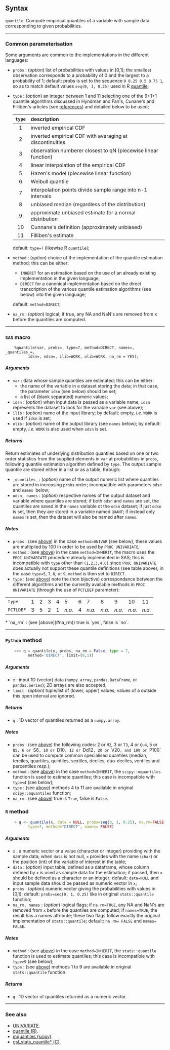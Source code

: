 ## <a name="Syntax"></a>Syntax

`quantile`: Compute empirical quantiles of a variable with sample data corresponding to given probabilities. 

<hr size="5" style="color:black;background-color:black;" />

### Common parameterisation

Some arguments are common to the implementations in the different languages:

* `probs` : <a name="probs"></a> (_option_) list of probabilities with values in [0,1]; the smallest observation 
	corresponds to a probability of 0 and the largest to a probability of 1; default: probs is set to the
	sequence `0 0.25 0.5 0.75 1`, so as to match default values `seq(0, 1, 0.25)` used in R 
	[quantile](https://stat.ethz.ch/R-manual/R-devel/library/stats/html/quantile.html); 
* `type` : <a name="type"></a> (_option_) an integer between 1 and 11 selecting one of the 9+1+1 quantile algorithms 
	discussed in Hyndman and Fan's, Cunane's and Filliben's articles (see [references](algorithm.md#References)) 
	and detailed below to be used; 
	
	| `type` |                    description                                 |
	|:------:|:---------------------------------------------------------------|
	|    1   | inverted empirical CDF					  |
	|    2   | inverted empirical CDF with averaging at discontinuities       |       
	|    3   | observation numberer closest to qN (piecewise linear function) | 
	|    4   | linear interpolation of the empirical CDF                      | 
	|    5   | Hazen's model (piecewise linear function)                      | 
	|    6   | Weibull quantile                                               |
	|    7   | interpolation points divide sample range into n-1 intervals    |
	|    8   | unbiased median (regardless of the distribution)               |
	|    9   | approximate unbiased estimate for a normal distribution        |
	|   10   | Cunnane's definition (approximately unbiased)                  |
	|   11   | Filliben's estimate                                            |

	default: `type=7` (likewise R `quantile`);
* `method` : <a name="method"></a> (_option_) choice of the implementation of the quantile estimation method; this can be either:
	+ `INHERIT` for an estimation based on the use of an already existing implementation in 
	the given language,
	+ `DIRECT` for a canonical implementation based on the direct transcription of the various
	quantile estimation algorithms (see below) into the given language;
		
	default: `method=DIRECT`;
* `na_rm` : <a name="na_rm"></a> (_option_) logical; if true, any NA and NaN's are removed from x before the quantiles 
	are computed.

<hr size="5" style="color:black;background-color:black;" />

### <a name="sas_quantile"></a> `SAS` macro
	
~~~sas
	%quantile(var, probs=, type=7, method=DIRECT, names=, _quantiles_=, 
		  idsn=, odsn=, ilib=WORK, olib=WORK, na_rm = YES);
~~~
				
##### Arguments

* `var` : data whose sample quantiles are estimated; this can be either:
	+ the name of the variable in a dataset storing the data; in that case, the parameter 
			`idsn` (see below) should be set; 
	+ a list of (blank separated) numeric values;
* `idsn` : (_option_) when input data is passed as a variable name, `idsn` represents the dataset
	to look for the variable `var` (see above);
* `ilib` : (_option_) name of the input library; by default: empty, _i.e._ `WORK` is used if `idsn` is 
	set;
* `olib` : (_option_) name of the output library (see `names` below); by default: empty, _i.e._ `WORK` 
	is also used when `odsn` is set.

##### Returns
Return estimates of underlying distribution quantiles based on one or two order statistics from 
the supplied elements in `var` at probabilities in `probs`, following quantile estimation algorithm
defined by `type`. The output sample quantile are stored either in a list or as a table, through:

* `_quantiles_` : (_option_) name of the output numeric list where quantiles are stored in increasing
	`probs` order; incompatible with parameters `odsn` and `names `below;
* `odsn, names` : (_option_) respective names of the output dataset and variable where quantiles are 
	stored; if both `odsn` and `names` are set, the quantiles are saved in the `names` variable ot the
	`odsn` dataset; if just `odsn` is set, then they are stored in a variable named `QUANT`; if 
	instead only `names` is set, then the dataset will also be named after `names`.  
	
##### Notes
* `probs` : (see [above](#probs)) in the case `method=UNIVAR` (see below), these values are multiplied by 100 
	in order to be used by `PROC UNIVARIATE`;  
* `method` : (see [above](#method)) in the case `method=INHERIT`, the macro uses the `PROC UNIVARIATE` procedure 
	already implemented in SAS; this is incompatible with `type` other than `(1,2,3,4,6)` since `PROC UNIVARIATE` 
	does actually not support these quantile definitions (see table above); in the case `type=5`, `7`, `8`, or `9`, 
	`method` is then set to `DIRECT`.
* `type` : (see [above](#type))  note the (non bijective) correspondance between the different algorithms and the currently 
	available methods in `PROC UNIVARIATE` (through the use of `PCTLDEF` parameter):
<table align="center">
    <tr> <td align="centre"><code>type</code></td>
         <td>1</td><td>2</td><td>3</td><td>4</td><td>5</td><td>6</td><td>7</td><td>8</td><td>9</td><td>10</td><td>11</td>
    </tr>
    <tr> <td align="centre"><code>PCTLDEF</code></td>
         <td>3</td><td>5</td><td>2</td><td>1</td><td> <i>n.a.</i></td><td>4</td><td> <i>n.a.</i></td><td> <i>n.a.</i></td><td> <i>n.a.</i></td><td> <i>n.a.</i></td><td> <i>n.a.</i></td>
    </tr>
</table>
* `na_rm` : (see [above](#na_rm))  true is `yes`, false is `no`.

<hr size="5" style="color:black;background-color:black;" />

###  <a name="python_quantile"></a> `Python` method

~~~py
	>>> q = quantile(x, probs, na_rm = False, type = 7, 
		  method='DIRECT', limit=(0,1))
~~~
	
##### Arguments
* `x` : input 1D (vector) data (`numpy.array`, `pandas.DataFrame`, or `pandas.Series`); 2D arrays are also accepted;
* `limit` : (_option_) tuple/list of (lower, upper) values; values of a outside this open interval are ignored.
       
##### Returns
* `q` : 1D vector of quantiles returned as a `numpy.array`.

##### Notes
* `probs` : (see [above](#probs)) the following codes: 2 or `M2`, 3 or `T3`, 4 or `Qu4`, 5 or `Q5, 6 or `S6`, 10 or `D10`, 12 or `Dd12`, 20 or `V20`, and 100 or `P100` can be used to compute common specialised quantiles (median, terciles, quartiles, quintiles, sextiles, deciles, duo-deciles, ventiles and percentiles _resp._);
* `method` : (see [above](#method)) in the case `method=INHERIT`, the `scipy::mquantiles` function is used to
estimate quantiles; this  case is incompatible with `type<4` (see below);        
* `type` : (see [above](#type))  methods 4 to 11 are available in original `scipy::mquantiles` function;
* `na_rm` : (see [above](#na_rm))   true is `True`, false is `False`.

###  <a name="r_quantile"></a> `R` method

~~~r
	> q <- quantile(x, data = NULL, probs=seq(0, 1, 0.25), na.rm=FALSE, 
		  type=7, method="DIRECT", names= FALSE)
~~~
	
##### Arguments
* `x` : a numeric vector or a value (character or integer) providing with the sample data; when `data` is not null, 
	`x` provides with the name (`char`) or the position (int) of the variable of interest in the table;
* `data` : (_option_) input table, defined as a dataframe, whose column defined by `x` is used as sample data for 
	the estimation; if passed, then `x` should be defined as a character or an integer; default: `data=NULL` and 
	input sample data should be passed as numeric vector in `x`;
* `probs` : (_option_) numeric vector giving the probabilities with values in [0,1]; default: `probs=seq(0, 1, 0.25)` like 
	in original `stats::quantile` function;
* `na_rm, names` : (_option_) logical flags; if `na.rm=TRUE`, any NA and NaN's are removed from `x` before 
	the quantiles are computed; if `names=TRUE`, the result has a names attribute; these two flags follow exactly 
	the original implementation of `stats::quantile`; default: `na.rm= FALSE` and `names= FALSE`.
       
##### Notes
* `method` : (see [above](#method)) in the case `method=INHERIT`, the `stats::quantile` function is used to
estimate quantiles; this  case is incompatible with `type>9` (see below);       
* `type` : (see [above](#type))  methods 1 to 9 are available in original `stats::quantile` function. 
       
##### Returns
* `q` : 1D vector of quantiles returned as a numeric vector. 

<hr size="5" style="color:black;background-color:black;" />

### See also
* [UNIVARIATE](https://support.sas.com/documentation/cdl/en/procstat/63104/HTML/default/viewer.htm#univariate_toc.htm).
* [quantile (R)](https://stat.ethz.ch/R-manual/R-devel/library/stats/html/quantile.html).
* [mquantiles (scipy)](https://docs.scipy.org/doc/scipy-0.18.1/reference/generated/scipy.stats.mstats.mquantiles.html).
* [gsl_stats_quantile* (C)](https://www.gnu.org/software/gsl/manual/html_node/Median-and-Percentiles.html).  

